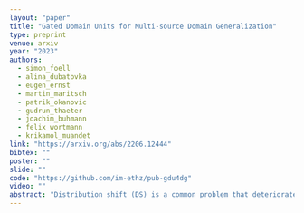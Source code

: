 ```yaml
---
layout: "paper"
title: "Gated Domain Units for Multi-source Domain Generalization"
type: preprint
venue: arxiv
year: "2023"
authors:
  - simon_foell
  - alina_dubatovka
  - eugen_ernst
  - martin_maritsch
  - patrik_okanovic
  - gudrun_thaeter
  - joachim_buhmann
  - felix_wortmann
  - krikamol_muandet
link: "https://arxiv.org/abs/2206.12444"
bibtex: ""
poster: ""
slide: ""
code: "https://github.com/im-ethz/pub-gdu4dg"
video: ""
abstract: "Distribution shift (DS) is a common problem that deteriorates the performance of learning machines. To tackle this problem, we postulate that real-world distributions are composed of elementary distributions that remain invariant across different domains, which we call an invariant elementary distribution (I.E.D.) assumption. We show that the I.E.D. assumption on the distribution space implies an invariant structure in the solution space that enables knowledge transfer to unseen domains. To exploit this property in domain generalization (DG), we developed a modular neural network layer that consists of Gated Domain Units (GDUs). Each GDU learns an embedding of an individual elementary distribution that allows us to encode the domain similarities during the training. During inference, the GDUs compute similarities between an observation and each of the corresponding elementary distributions which are then used to form a weighted ensemble of learning machines. Our extensive evaluation on image, text, and graph data shows a consistent improvement in the performance on out-of-training target domains without domain information and any access to data from the target domains. This finding supports the practicality of the I.E.D. assumption as well as the technical instantiation in the form of GDUs."
---
```

